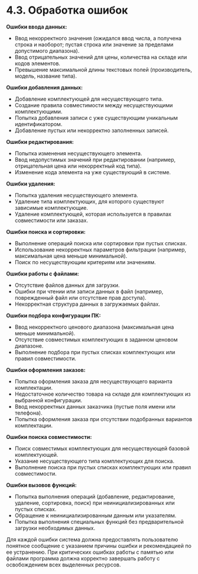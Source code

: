 # 4.3. Обработка ошибок

**Ошибки ввода данных:**
- Ввод некорректного значения (ожидался ввод числа, а получена строка и наоборот; пустая строка или значение за пределами допустимого диапазона).
- Ввод отрицательных значений для цены, количества на складе или кодов элементов.
- Превышение максимальной длины текстовых полей (производитель, модель, название типа).

**Ошибки добавления данных:**
- Добавление комплектующей для несуществующего типа.
- Создание правила совместимости между несуществующими комплектующими.
- Попытка добавления записи с уже существующим уникальным идентификатором.
- Добавление пустых или некорректно заполненных записей.

**Ошибки редактирования:**
- Попытка изменения несуществующего элемента.
- Ввод недопустимых значений при редактировании (например, отрицательная цена или некорректный код типа).
- Изменение кода элемента на уже существующий в системе.

**Ошибки удаления:**
- Попытка удаления несуществующего элемента.
- Удаление типа комплектующих, для которого существуют зависимые комплектующие.
- Удаление комплектующей, которая используется в правилах совместимости или заказах.

**Ошибки поиска и сортировки:**
- Выполнение операций поиска или сортировки при пустых списках.
- Использование некорректных параметров фильтрации (например, максимальная цена меньше минимальной).
- Поиск по несуществующим критериям или значениям.

**Ошибки работы с файлами:**
- Отсутствие файлов данных для загрузки.
- Ошибки при чтении или записи данных в файл (например, поврежденный файл или отсутствие прав доступа).
- Некорректная структура данных в загружаемых файлах.

**Ошибки подбора конфигурации ПК:**
- Ввод некорректного ценового диапазона (максимальная цена меньше минимальной).
- Отсутствие совместимых комплектующих в заданном ценовом диапазоне.
- Выполнение подбора при пустых списках комплектующих или правил совместимости.

**Ошибки оформления заказов:**
- Попытка оформления заказа для несуществующего варианта комплектации.
- Недостаточное количество товара на складе для комплектующих из выбранной конфигурации.
- Ввод некорректных данных заказчика (пустые поля имени или телефона).
- Попытка оформления заказа при отсутствии подобранных вариантов комплектации.

**Ошибки поиска совместимости:**
- Поиск совместимых комплектующих для несуществующей базовой комплектующей.
- Указание несуществующего типа комплектующих для поиска.
- Выполнение поиска при пустых списках комплектующих или правил совместимости.

**Ошибки вызовов функций:**
- Попытка выполнения операций (добавление, редактирование, удаление, сортировка, поиск) при неинициализированных или пустых списках.
- Обращение к неинициализированным данным или указателям.
- Попытка выполнения специальных функций без предварительной загрузки необходимых данных.

Для каждой ошибки система должна предоставлять пользователю понятное сообщение с указанием причины ошибки и рекомендацией по ее устранению. При критических ошибках работы с памятью или файлами программа должна корректно завершать работу с освобождением всех выделенных ресурсов. 
